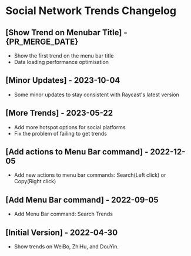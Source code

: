 # Social Network Trends Changelog

## [Show Trend on Menubar Title] - {PR_MERGE_DATE}

- Show the first trend on the menu bar title
- Data loading performance optimisation

## [Minor Updates] - 2023-10-04

- Some minor updates to stay consistent with Raycast's latest version

## [More Trends] - 2023-05-22

- Add more hotspot options for social platforms
- Fix the problem of failing to get trends

## [Add actions to Menu Bar command] - 2022-12-05

- Add new actions to menu bar commands: Search(Left click) or Copy(Right click)

## [Add Menu Bar command] - 2022-09-05

- Add Menu Bar command: Search Trends

## [Initial Version] - 2022-04-30

- Show trends on WeiBo, ZhiHu, and DouYin.
